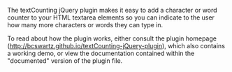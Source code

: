 The textCounting jQuery plugin makes it easy to add a character or word counter to your HTML textarea elements so you can indicate to the user how many more characters or words they can type in.

To read about how the plugin works, either consult the plugin homepage (http://bcswartz.github.io/textCounting-jQuery-plugin), which also contains a working demo, or view the documentation contained within the "documented" version of the plugin file.
